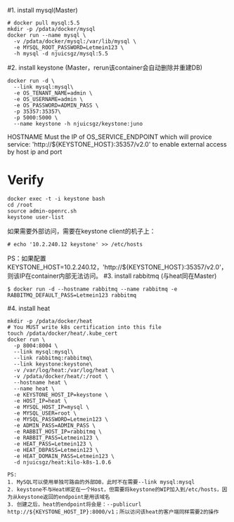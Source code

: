 #1. install mysql(Master)
```
# docker pull mysql:5.5
mkdir -p /pdata/docker/mysql
docker run --name mysql \
  -v /pdata/docker/mysql:/var/lib/mysql \
  -e MYSQL_ROOT_PASSWORD=Letmein123 \
  -h mysql -d njuicsgz/mysql:5.5
```
#2. install keystone (Master，rerun该container会自动删除并重建DB)
```
docker run -d \
  --link mysql:mysql\
  -e OS_TENANT_NAME=admin \
  -e OS_USERNAME=admin \
  -e OS_PASSWORD=ADMIN_PASS \
  -p 35357:35357\
  -p 5000:5000 \
  --name keystone -h njuicsgz/keystone:juno
```
HOSTNAME Must the IP of OS_SERVICE_ENDPOINT which will provice service: 'http://${KEYSTONE_HOST}:35357/v2.0' to enable external access by host ip and port
# Verify
```
docker exec -t -i keystone bash
cd /root
source admin-openrc.sh
keystone user-list
```
如果需要外部访问，需要在keystone client的机子上：
```
# echo '10.2.240.12 keystone' >> /etc/hosts
```
PS：如果配置KEYSTONE_HOST=10.2.240.12，'http://${KEYSTONE_HOST}:35357/v2.0'，则该IP在container内部无法访问。
#3. install rabbitmq (与heat同在Master)
```
$ docker run -d --hostname rabbitmq --name rabbitmq -e RABBITMQ_DEFAULT_PASS=Letmein123 rabbitmq
```
#4. install heat
```
mkdir -p /pdata/docker/heat
# You MUST write k8s certification into this file
touch /pdata/docker/heat/.kube_cert
docker run \
  -p 8004:8004 \
  --link mysql:mysql\
  --link rabbitmq:rabbitmq\
  --link keystone:keystone\
  -v /var/log/heat:/var/log/heat \
  -v /pdata/docker/heat/:/root \
  --hostname heat \
  --name heat \
  -e KEYSTONE_HOST_IP=keystone \
  -e HOST_IP=heat \
  -e MYSQL_HOST_IP=mysql \
  -e MYSQL_USER=root \
  -e MYSQL_PASSWORD=Letmein123 \
  -e ADMIN_PASS=ADMIN_PASS \
  -e RABBIT_HOST_IP=rabbitmq \
  -e RABBIT_PASS=Letmein123 \
  -e HEAT_PASS=Letmein123 \
  -e HEAT_DBPASS=Letmein123 \
  -e HEAT_DOMAIN_PASS=Letmein123 \
  -d njuicsgz/heat:kilo-k8s-1.0.6
```
```
PS: 
1. MySQL可以使用单独可路由的外部DB，此时不在需要--link mysql:mysql
2. keystone不与Heat绑定在一个Host，但需要将keystone的WIP加入到/etc/hosts，因为从keystone返回的endpoint是用该域名
3. 创建之后，heat的endpoint将会是：--publicurl http://${KEYSTONE_HOST_IP}:8000/v1；所以访问该heat的客户端同样需要2的操作
```
